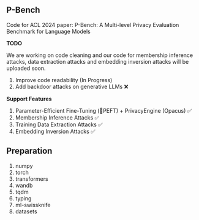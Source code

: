## P-Bench

Code for ACL 2024 paper: P-Bench: A Multi-level Privacy Evaluation Benchmark for Language Models

**TODO**

We are working on code cleaning and our code for membership inference attacks, data extraction attacks and embedding inversion attacks will be uploaded soon.

1. Improve code readability (In Progress)
2. Add backdoor attacks on generative LLMs ❌




**Support Features** 

1. Parameter-Efficient Fine-Tuning (🤗PEFT) + PrivacyEngine (Opacus) ✅
2. Membership Inference Attacks ✅
3. Training Data Extraction Attacks ✅
4. Embedding Inversion Attacks ✅



## Preparation

1. numpy
2. torch
3. transformers
4. wandb
5. tqdm
6. typing
7. ml-swissknife
8. datasets
